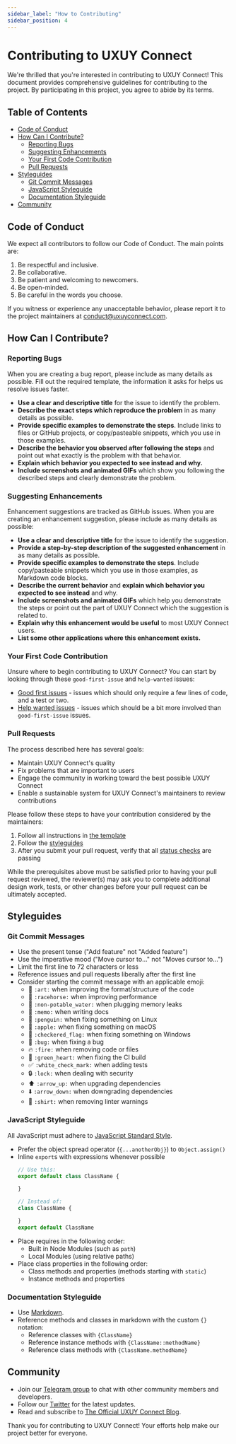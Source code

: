 ```yaml
---
sidebar_label: "How to Contributing"
sidebar_position: 4
---
```


# Contributing to UXUY Connect

We're thrilled that you're interested in contributing to UXUY Connect! This document provides comprehensive guidelines for contributing to the project. By participating in this project, you agree to abide by its terms.

## Table of Contents

- [Code of Conduct](#code-of-conduct)
- [How Can I Contribute?](#how-can-i-contribute)
  - [Reporting Bugs](#reporting-bugs)
  - [Suggesting Enhancements](#suggesting-enhancements)
  - [Your First Code Contribution](#your-first-code-contribution)
  - [Pull Requests](#pull-requests)
- [Styleguides](#styleguides)
  - [Git Commit Messages](#git-commit-messages)
  - [JavaScript Styleguide](#javascript-styleguide)
  - [Documentation Styleguide](#documentation-styleguide)
- [Community](#community)

## Code of Conduct

We expect all contributors to follow our Code of Conduct. The main points are:

1. Be respectful and inclusive.
2. Be collaborative.
3. Be patient and welcoming to newcomers.
4. Be open-minded.
5. Be careful in the words you choose.

If you witness or experience any unacceptable behavior, please report it to the project maintainers at conduct@uxuyconnect.com.

## How Can I Contribute?

### Reporting Bugs

When you are creating a bug report, please include as many details as possible. Fill out the required template, the information it asks for helps us resolve issues faster.

- **Use a clear and descriptive title** for the issue to identify the problem.
- **Describe the exact steps which reproduce the problem** in as many details as possible.
- **Provide specific examples to demonstrate the steps**. Include links to files or GitHub projects, or copy/pasteable snippets, which you use in those examples.
- **Describe the behavior you observed after following the steps** and point out what exactly is the problem with that behavior.
- **Explain which behavior you expected to see instead and why.**
- **Include screenshots and animated GIFs** which show you following the described steps and clearly demonstrate the problem.

### Suggesting Enhancements

Enhancement suggestions are tracked as GitHub issues. When you are creating an enhancement suggestion, please include as many details as possible:

- **Use a clear and descriptive title** for the issue to identify the suggestion.
- **Provide a step-by-step description of the suggested enhancement** in as many details as possible.
- **Provide specific examples to demonstrate the steps**. Include copy/pasteable snippets which you use in those examples, as Markdown code blocks.
- **Describe the current behavior** and **explain which behavior you expected to see instead** and why.
- **Include screenshots and animated GIFs** which help you demonstrate the steps or point out the part of UXUY Connect which the suggestion is related to.
- **Explain why this enhancement would be useful** to most UXUY Connect users.
- **List some other applications where this enhancement exists.**

### Your First Code Contribution

Unsure where to begin contributing to UXUY Connect? You can start by looking through these `good-first-issue` and `help-wanted` issues:

* [Good first issues](https://github.com/uxuyconnect/uxuyconnect/labels/good%20first%20issue) - issues which should only require a few lines of code, and a test or two.
* [Help wanted issues](https://github.com/uxuyconnect/uxuyconnect/labels/help%20wanted) - issues which should be a bit more involved than `good-first-issue` issues.

### Pull Requests

The process described here has several goals:

- Maintain UXUY Connect's quality
- Fix problems that are important to users
- Engage the community in working toward the best possible UXUY Connect
- Enable a sustainable system for UXUY Connect's maintainers to review contributions

Please follow these steps to have your contribution considered by the maintainers:

1. Follow all instructions in [the template](PULL_REQUEST_TEMPLATE.md)
2. Follow the [styleguides](#styleguides)
3. After you submit your pull request, verify that all [status checks](https://help.github.com/articles/about-status-checks/) are passing

While the prerequisites above must be satisfied prior to having your pull request reviewed, the reviewer(s) may ask you to complete additional design work, tests, or other changes before your pull request can be ultimately accepted.

## Styleguides

### Git Commit Messages

* Use the present tense ("Add feature" not "Added feature")
* Use the imperative mood ("Move cursor to..." not "Moves cursor to...")
* Limit the first line to 72 characters or less
* Reference issues and pull requests liberally after the first line
* Consider starting the commit message with an applicable emoji:
  * 🎨 `:art:` when improving the format/structure of the code
  * 🐎 `:racehorse:` when improving performance
  * 🚱 `:non-potable_water:` when plugging memory leaks
  * 📝 `:memo:` when writing docs
  * 🐧 `:penguin:` when fixing something on Linux
  * 🍎 `:apple:` when fixing something on macOS
  * 🏁 `:checkered_flag:` when fixing something on Windows
  * 🐛 `:bug:` when fixing a bug
  * 🔥 `:fire:` when removing code or files
  * 💚 `:green_heart:` when fixing the CI build
  * ✅ `:white_check_mark:` when adding tests
  * 🔒 `:lock:` when dealing with security
  * ⬆️ `:arrow_up:` when upgrading dependencies
  * ⬇️ `:arrow_down:` when downgrading dependencies
  * 👕 `:shirt:` when removing linter warnings

### JavaScript Styleguide

All JavaScript must adhere to [JavaScript Standard Style](https://standardjs.com/).

* Prefer the object spread operator (`{...anotherObj}`) to `Object.assign()`
* Inline `export`s with expressions whenever possible
  ```js
  // Use this:
  export default class ClassName {

  }

  // Instead of:
  class ClassName {

  }
  export default ClassName
  ```
* Place requires in the following order:
  * Built in Node Modules (such as `path`)
  * Local Modules (using relative paths)
* Place class properties in the following order:
  * Class methods and properties (methods starting with `static`)
  * Instance methods and properties

### Documentation Styleguide

* Use [Markdown](https://daringfireball.net/projects/markdown/).
* Reference methods and classes in markdown with the custom `{}` notation:
  * Reference classes with `{ClassName}`
  * Reference instance methods with `{ClassName::methodName}`
  * Reference class methods with `{ClassName.methodName}`

## Community

* Join our [Telegram group](https://t.me/uxuyconnect) to chat with other community members and developers.
* Follow our [Twitter](https://twitter.com/uxuyconnect) for the latest updates.
* Read and subscribe to [The Official UXUY Connect Blog](https://blog.uxuyconnect.com).

Thank you for contributing to UXUY Connect! Your efforts help make our project better for everyone.
